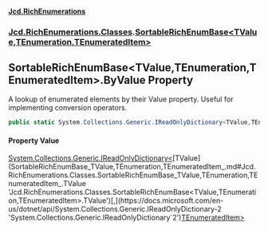 #### [Jcd.RichEnumerations](index.md 'index')

### [Jcd.RichEnumerations.Classes](Jcd.RichEnumerations.Classes.md 'Jcd.RichEnumerations.Classes').[SortableRichEnumBase&lt;TValue,TEnumeration,TEnumeratedItem&gt;](SortableRichEnumBase_TValue,TEnumeration,TEnumeratedItem_.md 'Jcd.RichEnumerations.Classes.SortableRichEnumBase<TValue,TEnumeration,TEnumeratedItem>')

## SortableRichEnumBase<TValue,TEnumeration,TEnumeratedItem>.ByValue Property

A lookup of enumerated elements by their Value property.
Useful for implementing conversion operators.

```csharp
public static System.Collections.Generic.IReadOnlyDictionary<TValue,TEnumeratedItem> ByValue { get; }
```

#### Property Value

[System.Collections.Generic.IReadOnlyDictionary&lt;](https://docs.microsoft.com/en-us/dotnet/api/System.Collections.Generic.IReadOnlyDictionary-2 'System.Collections.Generic.IReadOnlyDictionary`2')[TValue](SortableRichEnumBase_TValue,TEnumeration,TEnumeratedItem_.md#Jcd.RichEnumerations.Classes.SortableRichEnumBase_TValue,TEnumeration,TEnumeratedItem_.TValue 'Jcd.RichEnumerations.Classes.SortableRichEnumBase<TValue,TEnumeration,TEnumeratedItem>.TValue')[,](https://docs.microsoft.com/en-us/dotnet/api/System.Collections.Generic.IReadOnlyDictionary-2 'System.Collections.Generic.IReadOnlyDictionary`2')[TEnumeratedItem](SortableRichEnumBase_TValue,TEnumeration,TEnumeratedItem_.md#Jcd.RichEnumerations.Classes.SortableRichEnumBase_TValue,TEnumeration,TEnumeratedItem_.TEnumeratedItem 'Jcd.RichEnumerations.Classes.SortableRichEnumBase<TValue,TEnumeration,TEnumeratedItem>.TEnumeratedItem')[&gt;](https://docs.microsoft.com/en-us/dotnet/api/System.Collections.Generic.IReadOnlyDictionary-2 'System.Collections.Generic.IReadOnlyDictionary`2')